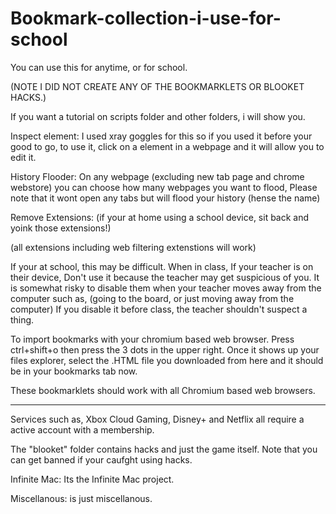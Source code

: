 # Bookmark-collection-i-use-for-school
You can use this for anytime, or for school.

(NOTE I DID NOT CREATE ANY OF THE BOOKMARKLETS OR BLOOKET HACKS.)

If you want a tutorial on scripts folder and other folders, i will show you.

Inspect element: I used xray goggles for this so if you used it before your good to go, 
to use it, click on a element in a webpage and it will allow you to edit it.

History Flooder: On any webpage (excluding new tab page and chrome webstore) you can choose how many webpages you want to flood, Please note that it wont open any tabs but will flood your history (hense the name)


Remove Extensions:
(if your at home using a school device, sit back and yoink those extensions!) 

(all extensions including web filtering extenstions will work)

If your at school, this may be difficult.
When in class, If your teacher is on their device, Don't use it because the teacher may get suspicious of you. 
It is somewhat risky to disable them when your teacher moves away from the computer such as, (going to the board, or just moving away from the computer)
If you disable it before class, the teacher shouldn't suspect a thing.

To import bookmarks with your chromium based web browser. Press ctrl+shift+o then press the 3 dots in the upper right. Once it shows up your files explorer, select the .HTML file you downloaded from here and it should be in your bookmarks tab now.

These bookmarklets should work with all Chromium based web browsers.

-----------------------------------------------------------------------------------------------------------------------------------------------------------

Services such as, Xbox Cloud Gaming, Disney+ and Netflix all require a active account with a membership.

The "blooket" folder contains hacks and just the game itself. Note that you can get banned if your caufght using hacks.

Infinite Mac: Its the Infinite Mac project.

Miscellanous: is just miscellanous.
